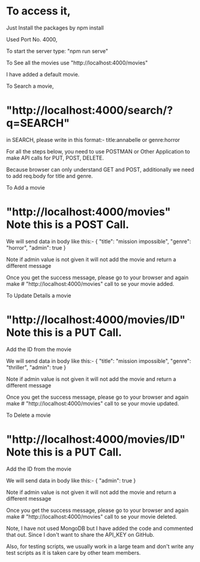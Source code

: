 # To access it, 

Just Install the packages by npm install

Used Port No. 4000,

To start the server type: "npm run serve"

To See all the movies use 
"http://localhost:4000/movies"

I have added a default movie.

To Search a movie,
# "http://localhost:4000/search/?q=SEARCH"

in SEARCH, please write in this format:- title:annabelle or genre:horror

For all the steps below, you need to use POSTMAN or Other Application to make API calls for PUT, POST, DELETE.

Because browser can only understand GET and POST, additionally we need to add req.body for title and genre.

To Add a movie
# "http://localhost:4000/movies" Note this is a POST Call.

We will send data in body like this:-
{
            "title": "mission impossible",
            "genre": "horror",
            "admin": true
}

Note if admin value is not given it will not add the movie and return a different message

Once you get the success message, please go to your browser and again make # "http://localhost:4000/movies" call to se your movie added.

To Update Details a movie
# "http://localhost:4000/movies/ID" Note this is a PUT Call.

Add the ID from the movie

We will send data in body like this:-
{
            "title": "mission impossible",
            "genre": "thriller",
            "admin": true
}

Note if admin value is not given it will not add the movie and return a different message

Once you get the success message, please go to your browser and again make # "http://localhost:4000/movies" call to se your movie updated.

To Delete a movie
# "http://localhost:4000/movies/ID" Note this is a PUT Call.

Add the ID from the movie

We will send data in body like this:-
{
            "admin": true
}

Note if admin value is not given it will not add the movie and return a different message

Once you get the success message, please go to your browser and again make # "http://localhost:4000/movies" call to se your movie deleted.

Note, I have not used MongoDB but I have added the code and commented that out. Since I don't want to share the API_KEY on GitHub.

Also, for testing scripts, we usually work in a large team and don't write any test scripts as it is taken care by other team members.


